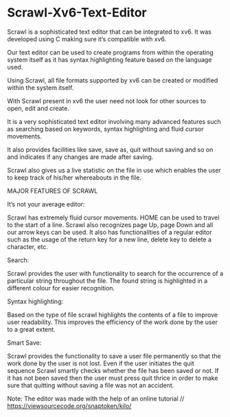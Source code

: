 # Scrawl-Xv6-Text-Editor

Scrawl is a sophisticated text editor that can be integrated to xv6. It was developed using C making sure it’s compatible with xv6.

Our text editor can be used to create programs from within the operating system itself as it has syntax highlighting feature based on the language used.

Using Scrawl, all file formats supported by xv6 can be created or modified within the system itself.

With Scrawl present in xv6 the user need not look for other sources to open, edit and create.

It is a very sophisticated text editor involving many advanced features such as searching based on keywords, syntax highlighting and fluid cursor movements.

It also provides facilities like save, save as, quit without saving and so on and indicates if any changes are made after saving.

Scrawl also gives us a live statistic on the file in use which enables the user to keep track of his/her whereabouts in the file.

MAJOR FEATURES OF SCRAWL

It’s not your average editor:

​​Scrawl has extremely fluid cursor movements. HOME can be used to travel to the start of a line. Scrawl also recognizes page Up, page Down and all our arrow keys can be used. It also has functionalities of a regular editor such as the usage of the return key for a new line, delete key to delete a character, etc.

Search:

​Scrawl provides the user with functionality to search for the occurrence of a particular string throughout the file. The found string is highlighted in a different colour for easier recognition.

Syntax highlighting:

​​Based on the type of file scrawl highlights the contents of a file to improve user readability. This improves the efficiency of the work done by the user to a great extent.

Smart Save:

​​Scrawl provides the functionality to save a user file permanently so that the work done by the user is not lost. Even if the user initiates the quit sequence Scrawl smartly checks whether the file has been saved or not. If it has not been saved then the user must press quit thrice in order to make sure that quitting without saving a file was not an accident.

Note: The editor was made with the help of an online tutorial // https://viewsourcecode.org/snaptoken/kilo/
